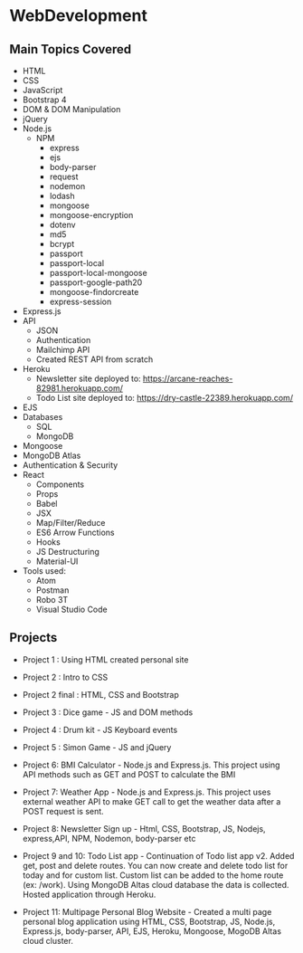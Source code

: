 # WebDevelopment
## Main Topics Covered
* HTML
* CSS
* JavaScript
* Bootstrap 4
* DOM & DOM Manipulation
* jQuery
* Node.js
  * NPM
    * express
    * ejs
    * body-parser
    * request
    * nodemon
    * lodash
    * mongoose 
    * mongoose-encryption
    * dotenv
    * md5
    * bcrypt
    * passport
    * passport-local
    * passport-local-mongoose
    * passport-google-path20
    * mongoose-findorcreate
    * express-session
* Express.js
* API
  * JSON
  * Authentication
  * Mailchimp API
  * Created REST API from scratch
* Heroku
  * Newsletter site deployed to: https://arcane-reaches-82981.herokuapp.com/
  * Todo List site deployed to: https://dry-castle-22389.herokuapp.com/
* EJS
* Databases
  * SQL
  * MongoDB
* Mongoose
* MongoDB Atlas
* Authentication & Security
* React
  * Components
  * Props
  * Babel
  * JSX
  * Map/Filter/Reduce
  * ES6 Arrow Functions
  * Hooks
  * JS Destructuring
  * Material-UI
* Tools used:
   * Atom
   * Postman
   * Robo 3T
   * Visual Studio Code


## Projects
* Project 1 : Using HTML created personal site 

* Project 2 : Intro to CSS 
* Project 2 final : HTML, CSS and Bootstrap 
* Project 3 : Dice game - JS and DOM methods 

* Project 4 : Drum kit - JS Keyboard events 

* Project 5 : Simon Game - JS and jQuery 

* Project 6: BMI Calculator - Node.js and Express.js. This project using API methods such as GET and POST to calculate the BMI



* Project 7: Weather App - Node.js and Express.js. This project uses external weather API to make GET call to get the weather data after a POST request is sent.


* Project 8: Newsletter Sign up - Html, CSS, Bootstrap, JS, Nodejs, express,API, NPM, Nodemon, body-parser etc 

* Project 9 and 10: Todo List app - Continuation of Todo list app v2. Added get, post and delete routes. You can now create and delete todo list for today and for custom list. Custom list can be added to the home route (ex: /work). Using MongoDB Altas cloud database the data is collected. Hosted application through Heroku.

* Project 11: Multipage Personal Blog Website - Created a multi page personal blog application using HTML, CSS, Bootstrap, JS, Node.js, Express.js, body-parser, API, EJS, Heroku, Mongoose, MogoDB Altas cloud cluster. 
